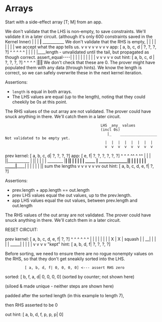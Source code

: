 # Arrays

Start with a side-effect array [T; M] from an app.

We don't validate that the LHS is non-empty,
to save constraints. We'll validate it in a later circuit.
(although it's only 600 constraints saved in the Kernel Inner)
                        |
                        |
                        |
                    ____|____    ___________ We don't validate that the RHS is empty,
                   |  |  |  |   |  |  |  |   we accept what the app tells us.
                   v  v  v  v   v  v  v  v
app:             [ a, b, c, d | ?, ?, ?, ?]
                   ^  ^  ^  ^ ^
                   |  |  |  | |____length - unvalidated until the tail, but propagated as though correct.
   assert_equal----|  |  |  | |
                   |  |  |  | |
                   v  v  v  v v
out hint:        [ a, b, c, d | ?, ?, ?, ?]
                                ^  ^  ^  ^
                                |__|__|__|__ We don't check that these are 0.
                                             The prover might have populated them with any data (through hints).
                                             We know the length is correct, so we can safely
                                             overwrite these in the next kernel iteration.


Assertions:
- `length` is equal in both arrays.
- The LHS values are equal (up to the length), noting that they could cheekily be 0s at this point.

The RHS values of the out array are not validated. The prover could have snuck anything in there. We'll catch them in a later circuit.



                                                LHS _any_ values
                                                (incl 0s)
                                                   |_    _________________ Not validated to be empty yet.
                                                  |  |  |  |  |  |  |  |
                                                  v  v  v  v  v  v  v  v
prev kernel: [ a, b, c, d| ?, ?, ?, ?]     app: [ e, f| ?, ?, ?, ?, ?, ?]
               ^  ^  ^  ^^                        ^  ^^
               |  |  |  ||___________             |  ||
               |  |  |  |   ________ |____________|  ||
               |  |  |  |  |   _____ | ______________||
               |  |  |  |  |  | _____|________________|
               |  |  |  |  |  ||     sum the lengths
               v  v  v  v  v  vv
out hint:    [ a, b, c, d, e, f| ?, ?]

Assertions:
- prev.length + app.length == out.length
- prev LHS values equal the out values, up to the prev.length.
- app LHS values equal the out values, between prev.length and out.length

The RHS values of the out array are not validated. The prover could have snuck anything in there. We'll catch them in a later circuit.


RESET CIRCUIT:

prev kernel: [ a, b, c, d, e, f| ?, ?]
               ^  ^  ^  ^  ^  ^
               |  |  |  |  |  |
               |  |  X  |  X  |  squash
               |  |   __|     |
               |  |  |   _____|
               |  |  |  |
               v  v  v  v
"kept" hint: [ a, b, d, f| ?, ?, ?, ?]

Before sorting, we need to ensure there are no rogue nonempty values on the RHS,
so that they don't get sneakily sorted into the LHS.

             [ a, b, d, f| 0, 0, 0, 0] <--- assert RHS zero


sorted:      [ b, f, a, d| 0, 0, 0, 0] (sorted by counter; not shown here)


(siloed & made unique - neither steps are shown here)

padded after the sorted length (in this example to length 7),

then RHS asserted to be 0

out hint:    [ a, b, d, f, p, p, p| 0]

